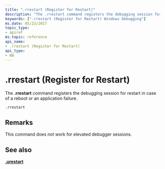 ```yaml
---
title: ".rrestart (Register for Restart)"
description: "The .rrestart command registers the debugging session for restart in case of a reboot or an application failure."
keywords: [".rrestart (Register for Restart) Windows Debugging"]
ms.date: 05/23/2017
topic_type:
- apiref
ms.topic: reference
api_name:
- .rrestart (Register for Restart)
api_type:
- NA
---
```


# .rrestart (Register for Restart)

The **.rrestart** command registers the debugging session for restart in case of a reboot or an application failure.

```dbgcmd
.rrestart
```

## Remarks

This command does not work for elevated debugger sessions.

## See also

[**.urestart**](-urestart--unregister-for-restart-.md)
